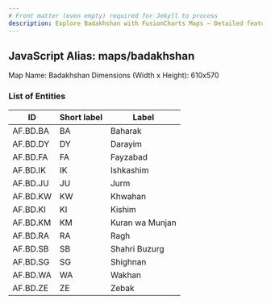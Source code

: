 ```yaml
---
# Front matter (even empty) required for Jekyll to process
description: Explore Badakhshan with FusionCharts Maps – Detailed features for seamless integration. Try now & enhance your data visualization today! 
---
```


## JavaScript Alias: maps/badakhshan

Map Name: Badakhshan
Dimensions (Width x Height): 610x570





### List of Entities

ID | Short label | Label
---|---|---|
AF.BD.BA|BA|Baharak
AF.BD.DY|DY|Darayim
AF.BD.FA|FA|Fayzabad
AF.BD.IK|IK|Ishkashim
AF.BD.JU|JU|Jurm
AF.BD.KW|KW|Khwahan
AF.BD.KI|KI|Kishim
AF.BD.KM|KM|Kuran wa Munjan
AF.BD.RA|RA|Ragh
AF.BD.SB|SB|Shahri Buzurg
AF.BD.SG|SG|Shighnan
AF.BD.WA|WA|Wakhan
AF.BD.ZE|ZE|Zebak
